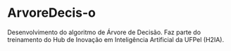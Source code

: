 # ArvoreDecis-o
Desenvolvimento do algoritmo de Árvore de Decisão. Faz parte do treinamento do Hub de Inovação em Inteligência Artificial da UFPel (H2IA).
